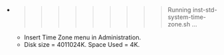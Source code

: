* >>>>>>>>> Running inst-std-system-time-zone.sh ...
  * Insert Time Zone menu in Administration.
  * Disk size = 4011024K. Space Used = 4K.

